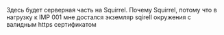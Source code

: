 Здесь будет серверная часть на Squirrel.
Почему  Squirrel, потому что в нагрузку к IMP 001 мне достался экземляр sqirell окружения с валидным https сертификатом
